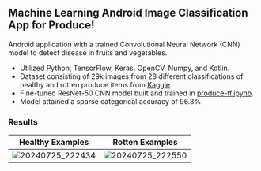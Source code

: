 ## Machine Learning Android Image Classification App for Produce!
Android application with a trained Convolutional Neural Network (CNN) model to detect disease in fruits and vegetables.
- Utilized Python, TensorFlow, Keras, OpenCV, Numpy, and Kotlin.
- Dataset consisting of 29k images from 28 different classifications of healthy and rotten produce items from [Kaggle](https://www.kaggle.com/datasets/muhammad0subhan/fruit-and-vegetable-disease-healthy-vs-rotten).
- Fine-tuned ResNet-50 CNN model built and trained in [produce-tf.ipynb](https://github.com/asvch/ProduceHealthApp/blob/master/produce-tf.ipynb).
- Model attained a sparse categorical accuracy of 96.3\%.

### Results

| Healthy  Examples   | Rotten Examples |
| ----------- | ----------- |
|  ![20240725_222434](https://github.com/user-attachments/assets/1e8ea4c5-b8c6-4749-be98-2f132afbf8c2)  |  ![20240725_222550](https://github.com/user-attachments/assets/c71b1a59-198a-4d0a-9a5c-1898d56ad6b8)  |
